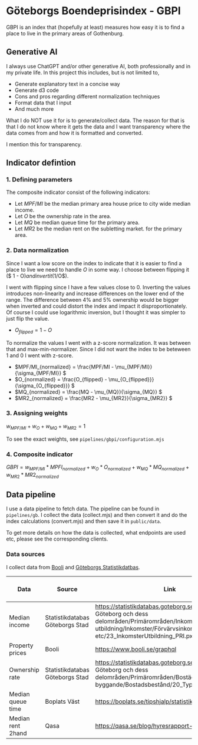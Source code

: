 # Göteborgs Boendeprisindex - GBPI

GBPI is an index that (hopefully at least) measures how easy it is to find a place to live in the primary areas of Gothenburg.


## Generative AI

I always use ChatGPT and/or other generative AI, both professionally and in my private life. In this project this includes, but is not limited to, 
  - Generate explanatory text in a concise way
  - Generate d3 code 
  - Cons and pros regarding different normalization techniques
  - Format data that I input
   - And much more

What I do NOT use it for is to generate/collect data. The reason for that is that I do not know where it gets the data and I want transparency where the data comes from and how it is formatted and converted.

I mention this for transparency.

## Indicator defintion

### 1. Defining parameters

The composite indicator consist of the following indicators:

- Let $MPF/MI$ be the median primary area house price to city wide median income.
- Let $O$ be the ownership rate in the area.
- Let $MQ$ be median queue time for the primary area.
- Let $MR2$ be the median rent on the subletting market. for the primary area.

### 2. Data normalization

Since I want a low score on the index to indicate that it is easier to find a place to live we need to handle $O$ in some way. I choose between flipping it ($ 1 - O$) and invert it ($1/O$). 

I went with flipping since I have a few values close to 0. Inverting the values introduces non-linearity and increase differences on the lower end of the range. The difference between 4% and 5% ownership would be bigger when inverted and could distort the index and impact it disproportionately. Of course I could use logarithmic inversion, but I thought it was simpler to just flip the value.

- $O_{flipped} = 1 - O$

To normalize the values I went with a z-score normalization. It was between that and max-min-normalizer. Since I did not want the index to be beteween 1 and 0 I went with z-score.

- $MPF/MI_{normalized} = \frac{MPF/MI - \mu_{MPF/MI}}{\sigma_{MPF/MI}} $ 
- $O_{normalized} = \frac{O_{flipped} - \mu_{O_{flipped}}}{\sigma_{O_{flipped}}} $ 
- $MQ_{normalized} = \frac{MQ - \mu_{MQ}}{\sigma_{MQ}} $ 
- $MR2_{normalized} = \frac{MR2 - \mu_{MR2}}{\sigma_{MR2}} $ 

### 3. Assigning weights

$w_{MPF/MI} + w_O + w_{MQ} + w_{MR2}= 1$

To see the exact weights, see `pipelines/gbpi/configuration.mjs` 

### 4. Composite indicator

$GBPI = w_{MPF/MI} * MPFI_{normalized} + w_O * O_{normalized} + w_{MQ} * MQ_{normalized} + w_{MR2} * MR2_{normalized}$


## Data pipeline

I use a data pipeline to fetch data. The pipeline can be found in `pipelines/gb`. I collect the data (collect.mjs) and then convert it and do the index calculations (convert.mjs) and then save it in `public/data`.

To get more details on how the data is collected, what endpoints are used etc, please see the corresponding clients.

### Data sources

I collect data from [Booli](https://www.booli.se/) and [Göteborgs Statistikdatbas](https://statistikdatabas.goteborg.se/pxweb/sv/).

| Data | Source| Link | How is the data collected|
| --------------- | -------------- |---------- | ---- |
| Median income   | Statistikdatabas Göteborgs Stad | https://statistikdatabas.goteborg.se/api/v1/sv/1. Göteborg och dess delområden/Primärområden/Inkomst och utbildning/Inkomster/Förvärvsinkomster etc/23_InkomsterUtbildning_PRI.px | API |
| Property prices | Booli| https://www.booli.se/graphql| API |
| Ownership rate  | Statistikdatabas Göteborgs Stad | https://statistikdatabas.goteborg.se/api/v1/sv/1. Göteborg och dess delområden/Primärområden/Bostäder och byggande/Bostadsbestånd/20_Typ_upplatelse_PRI.px| API |
| Median queue time  | Boplats Väst |https://boplats.se/tipshjalp/statistik| Scraped |
| Median rent 2hand  | Qasa | https://qasa.se/blog/hyresrapport-vt-2024 | Collected manually |

